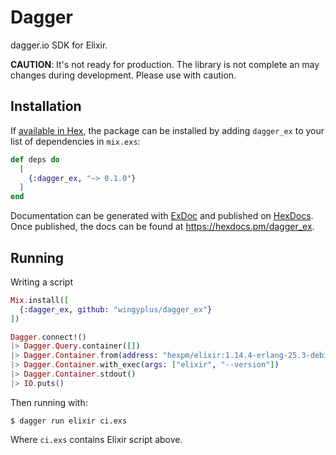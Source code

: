 # Dagger

dagger.io SDK for Elixir. 

**CAUTION**: It's not ready for production. The library is not complete an may changes during development. Please use with caution.

## Installation

If [available in Hex](https://hex.pm/docs/publish), the package can be installed
by adding `dagger_ex` to your list of dependencies in `mix.exs`:

```elixir
def deps do
  [
    {:dagger_ex, "~> 0.1.0"}
  ]
end
```

Documentation can be generated with [ExDoc](https://github.com/elixir-lang/ex_doc)
and published on [HexDocs](https://hexdocs.pm). Once published, the docs can
be found at <https://hexdocs.pm/dagger_ex>.

## Running

Writing a script

```elixir
Mix.install([
  {:dagger_ex, github: "wingyplus/dagger_ex"}
])

Dagger.connect!()
|> Dagger.Query.container([])
|> Dagger.Container.from(address: "hexpm/elixir:1.14.4-erlang-25.3-debian-buster-20230227-slim")
|> Dagger.Container.with_exec(args: ["elixir", "--version"])
|> Dagger.Container.stdout()
|> IO.puts()
```

Then running with:

```shell
$ dagger run elixir ci.exs
```

Where `ci.exs` contains Elixir script above.
